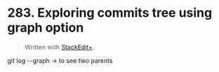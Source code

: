 # 283. Exploring commits tree using graph option


> Written with [StackEdit+](https://stackedit.net/).


git log --graph -> to see two parents
<!--stackedit_data:
eyJoaXN0b3J5IjpbLTEyOTAwODk2NjUsMTkzMTM2NTY4MSwtMT
UwNjY5MDEyNF19
-->